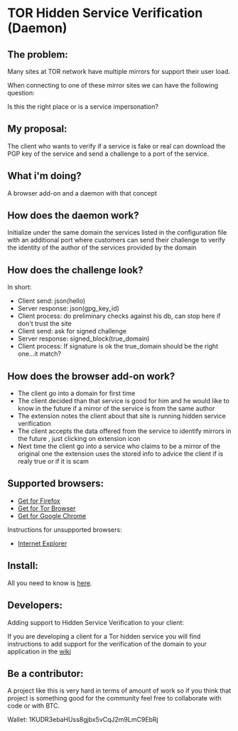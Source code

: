 # TOR Hidden Service Verification (Daemon)

## The problem:

Many sites at TOR network have multiple mirrors for support their user load.

When connecting to one of these mirror sites we can have the following question:

Is this the right place or is a service impersonation?

## My proposal:

The client who wants to verify if a service is fake or real can download the PGP key of the service and send a challenge to a port of the service.

## What i'm doing?

A browser add-on and a daemon with that concept

## How does the daemon work?

Initialize under the same domain the services listed in the configuration file with an additional port where customers can send their challenge to verify the identity of the author of the services provided by the domain

## How does the challenge look?

In short:

- Client send: json(hello)
- Server response: json(gpg_key_id)
- Client process: do preliminary checks against his db, can stop here if don't trust the site
- Client send: ask for signed challenge
- Server response: signed_block(true_domain)
- Client process: If signature is ok the true_domain should be the right one...it match?

## How does the browser add-on work?

- The client go into a domain for first time
- The client decided than that service is good for him and he would like to know in the future if a mirror of the service is from the same author
- The extension notes the client about that site is running hidden service verification
- The client accepts the data offered from the service to identify mirrors in the future , just clicking on extension icon
- Next time the client go into a service who claims to be a mirror of the original one the extension uses the stored info to advice the client if is realy true or if it is scam

## Supported browsers:

* [Get for Firefox](https://github.com/arrase/Hidden-Service-Verification-WebExtension)
* [Get for Tor Browser](https://github.com/arrase/Hidden-Service-Verification-WebExtension)
* [Get for Google Chrome](https://github.com/arrase/Hidden-Service-Verification-WebExtension)

Instructions for unsupported browsers:

* [Internet Explorer](https://github.com/arrase/TOR-Hidden-Service-Verification/wiki/Install-a-decent-browser)

## Install:

All you need to know is [here](https://github.com/arrase/TOR-Hidden-Service-Verification/wiki).

## Developers: 

Adding support to Hidden Service Verification to your client:

If you are developing a client for a Tor hidden service you will find instructions to add support for the verification of the domain to your application in the [wiki](https://github.com/arrase/TOR-Hidden-Service-Verification/wiki)

## Be a contributor:

A project like this is very hard in terms of amount of work so if you think that project is something good for the community feel free to collaborate with code or with BTC.

Wallet: 1KUDR3ebaHUss8gjbx5vCqJ2m9LmC9EbRj
